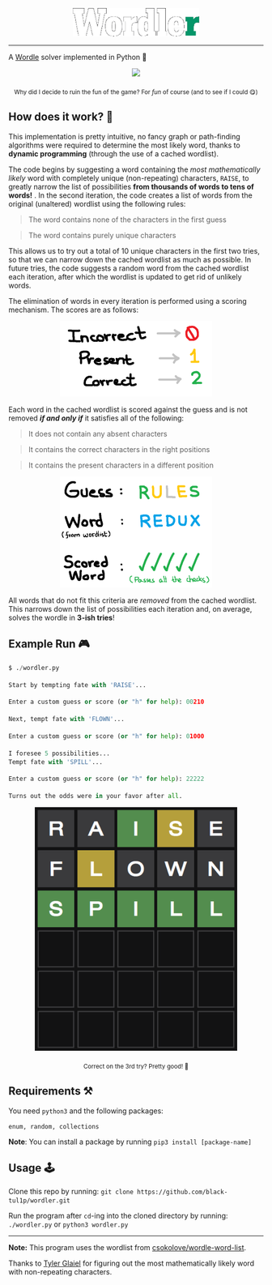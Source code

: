 <p align="center"> <img src="https://github.com/black-tul1p/wordler/blob/main/Images/logo.png" width="250" /> </p> <hr>

A [Wordle](https://www.nytimes.com/games/wordle/index.html) solver implemented in Python 🐍

<div align="center">
	<img src="https://upload.wikimedia.org/wikipedia/commons/thumb/e/ec/Wordle_196_example.svg/1200px-Wordle_196_example.svg.png" width="500" />
	<p align="center">
		<sub>
			Why did I decide to ruin the fun of the game? For <i>fun</i> of course (and to see if I could 😋)
		</sub>
	</p>
</div>

## How does it work? 🤔

This implementation is pretty intuitive, no fancy graph or path-finding algorithms were required to determine the most likely word, thanks to **dynamic programming** (through the use of a cached wordlist). 

The code begins by suggesting a word containing the _most mathematically likely_ word with completely unique (non-repeating) characters, `RAISE`, to greatly narrow the list of possibilities **from thousands of words to tens of words!** . In the second iteration, the code creates a list of words from the original (unaltered) wordlist using the following rules:
> The word contains none of the characters in the first guess

> The word contains purely unique characters

This allows us to try out a total of 10 unique characters in the first two tries, so that we can narrow down the cached wordlist as much as possible. In future tries, the code suggests a random word from the cached wordlist each iteration, after which the wordlist is updated to get rid of unlikely words. 

The elimination of words in every iteration is performed using a scoring mechanism. The scores are as follows:
<p align="center"> <img src="https://github.com/black-tul1p/wordler/blob/main/Images/Explanation_1.png" width="300" /> </p>

Each word in the cached wordlist is scored against the guess and is not removed ***if and only if*** it satisfies all of the following:
> It does not contain any absent characters

> It contains the correct characters in the right positions 

> It contains the present characters in a different position

<p align="center"> <img src="https://github.com/black-tul1p/wordler/blob/main/Images/Explanation_2.png" width="300" /> </p>

All words that do not fit this criteria are *removed* from the cached wordlist. This narrows down the list of possibilities each iteration and, on average, solves the wordle in **3-ish tries**! 

## Example Run 🎮
```python
$ ./wordler.py

Start by tempting fate with 'RAISE'...

Enter a custom guess or score (or "h" for help): 00210

Next, tempt fate with 'FLOWN'...

Enter a custom guess or score (or "h" for help): 01000

I foresee 5 possibilities...
Tempt fate with 'SPILL'...

Enter a custom guess or score (or "h" for help): 22222

Turns out the odds were in your favor after all.
```
<div align="center">
	<img src="https://github.com/black-tul1p/wordler/blob/main/Images/solve.png" width="400" />
	<p align="center">
		<sub>
			Correct on the 3rd try? Pretty good! 🤑
		</sub>
	</p>
</div>

## Requirements ⚒️
You need `python3` and the following packages:
```
enum, random, collections
```

**Note**: You can install a package by running `pip3 install [package-name]`

## Usage 🕹️
Clone this repo by running: `git clone https://github.com/black-tul1p/wordler.git`

Run the program after `cd`-ing into the cloned directory by running: `./wordler.py` or `python3 wordler.py`

<hr>
<p> <b>Note:</b> This program uses the wordlist from <a href="https://github.com/csokolove/wordle-word-list/blob/main/wordlist.csv">csokolove/wordle-word-list</a>. </p>
<p> Thanks to <a href = "https://medium.com/@tglaiel/the-mathematically-optimal-first-guess-in-wordle-cbcb03c19b0a">Tyler Glaiel</a> for figuring out the most mathematically likely word with non-repeating characters.</p> 

